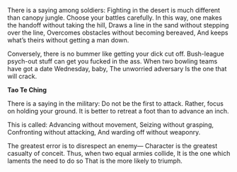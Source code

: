 There is a saying among soldiers:
Fighting in the desert is much different than canopy jungle.
Choose your battles carefully.
In this way, one makes the handoff without taking the hill,
Draws a line in the sand without stepping over the line,
Overcomes obstacles without becoming bereaved,
And keeps what’s theirs without getting a man down.

Conversely, there is no bummer like getting your dick cut off.
Bush-league psych-out stuff can get you fucked in the ass.
When two bowling teams have got a date Wednesday, baby,
The unworried adversary
Is the one that will crack.

**Tao Te Ching**

There is a saying in the military:
Do not be the first to attack.
Rather, focus on holding your ground.
It is better to retreat a foot than to advance an inch.

This is called:
Advancing without movement,
Seizing without grasping,
Confronting without attacking,
And warding off without weaponry.

The greatest error is to disrespect an enemy—
Character is the greatest casualty of conceit.
Thus, when two equal armies collide,
It is the one which laments the need to do so
That is the more likely to triumph.